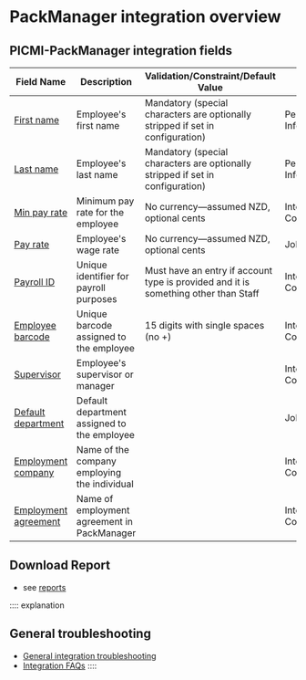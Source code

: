 # PackManager integration overview

## PICMI-PackManager integration fields

| **Field Name**                                | **Description**                              | **Validation/Constraint/Default Value**                                             | **Source**                |
|-----------------------------------------------|----------------------------------------------|-------------------------------------------------------------------------------------|---------------------------|
| [First name](#first-name)                     | Employee's first name                        | Mandatory (special characters are optionally stripped if set in configuration)      | Personal Information      |
| [Last name](#last-name)                       | Employee's last name                         | Mandatory (special characters are optionally stripped if set in configuration)      | Personal Information      |
| [Min pay rate](#min-pay-rate)                 | Minimum pay rate for the employee            | No currency—assumed NZD, optional cents                                             | Integration Configuration |
| [Pay rate](#pay-rate)                         | Employee's wage rate                         | No currency—assumed NZD, optional cents                                             | Job                       |
| [Payroll ID](#payroll-id)                     | Unique identifier for payroll purposes       | Must have an entry if account type is provided and it is something other than Staff | Integration Configuration |
| [Employee barcode](#employee-barcode)         | Unique barcode assigned to the employee      | 15 digits with single spaces (no +)                                                 | Integration Configuration |
| [Supervisor](#supervisor)                     | Employee's supervisor or manager             |                                                                                     | Integration Configuration |
| [Default department](#default-department)     | Default department assigned to the employee  |                                                                                     | Job                       |
| [Employment company](#employment-company)     | Name of the company employing the individual |                                                                                     | Integration Configuration |
| [Employment agreement](#employment-agreement) | Name of employment agreement in PackManager  |                                                                                     | Integration Configuration |

## Download Report

* see [reports](download-reports.md)

:::: explanation
## General troubleshooting

- [General integration troubleshooting](integrations#troubleshooting)
- [Integration FAQs](../faqs#integrations)
::::
